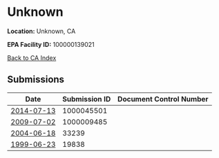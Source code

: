 # Unknown

**Location:** Unknown, CA

**EPA Facility ID:** 100000139021

[Back to CA Index](../../index.md)

## Submissions

| Date | Submission ID | Document Control Number |
|------|--------------|-------------------------|
| [2014-07-13](submissions/1000045501.md) | 1000045501 |  |
| [2009-07-02](submissions/1000009485.md) | 1000009485 |  |
| [2004-06-18](submissions/33239.md) | 33239 |  |
| [1999-06-23](submissions/19838.md) | 19838 |  |
